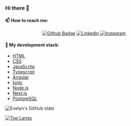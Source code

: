 ### Hi there 👋


#### 📫 How to reach me:
<div align="center">
<a href="https://github.com/Matheus-souza-araujo"><img src="https://camo.githubusercontent.com/10e4220ca4d7b2cbb4b120fd64a8428b574a093c1f53781d7c4de3d3b2c364f4/68747470733a2f2f696d672e736869656c64732e696f2f62616467652f2d4769746875622d3030303f7374796c653d666c61742d737175617265266c6f676f3d476974687562266c6f676f436f6c6f723d7768697465266c696e6b3d68747470733a2f2f6769746875622e636f6d2f53616e64796172615065726573" alt="Github Badge" data-canonical-src="https://img.shields.io/badge/-Github-000?style=flat-square&amp;logo=Github&amp;logoColor=white&amp;link=https://github.com/Matheus-souza-araujo" style="max-width:100%;"></a>
<a href="https://www.linkedin.com/in/matheus-souza-araujo/" rel="nofollow">
	<img src="https://camo.githubusercontent.com/1598532a3542326fff0ea5e0481f39287c1a1a201b07b4fff95c5ecd6a30553e/68747470733a2f2f696d672e736869656c64732e696f2f62616467652f4c696e6b6564496e2d2532333030373742352e7376673f267374796c653d666c61742d737175617265266c6f676f3d6c696e6b6564696e266c6f676f436f6c6f723d7768697465" alt="LinkedIn" data-canonical-src="https://img.shields.io/badge/LinkedIn-%230077B5.svg?&amp;style=flat-square&amp;logo=linkedin&amp;logoColor=white" style="max-width:100%;">
</a>

<a href="https://www.instagram.com/matheus1mrs/" rel="nofollow">
	<img src="https://camo.githubusercontent.com/b091cb88e26295fdc73b1f1f91d812216757930cb4d60f7951a07deff2a53fd5/68747470733a2f2f696d672e736869656c64732e696f2f62616467652f496e7374616772616d2d2532334534343035462e7376673f267374796c653d666c61742d737175617265266c6f676f3d696e7374616772616d266c6f676f436f6c6f723d7768697465" alt="Instagram" data-canonical-src="https://img.shields.io/badge/Instagram-%23E4405F.svg?&amp;style=flat-square&amp;logo=instagram&amp;logoColor=white" style="max-width:100%;">
</a>
</div>

#### :hammer: My development stack:
- [HTML][html]
- [CSS][css]
- [JavaScritp][js]
- [Typescript][ts]
- [Angular][angular]
- [Ionic][ionic]
- [Node.js][nodejs]
- [Nest.js][nestjs]
- [PostgreSQL][postgresql]


![Evelyn's GitHub stats](https://github-readme-stats.vercel.app/api?username=Matheus-souza-araujo&show_icons=true&theme=dark&hide_border=true&cache_seconds=2000&include_all_commits=true&count_private=true)

[![Top Langs](https://github-readme-stats.vercel.app/api/top-langs/?username=Matheus-souza-araujo&layout=compact&theme=dark&hide_border=true&cache_seconds=2000)](https://github.com/Matheus-souza-araujo/github-readme-stats)





[html]: https://developer.mozilla.org/pt-BR/docs/Web/HTML
[css]: https://developer.mozilla.org/pt-BR/docs/Web/CSS
[js]: https://developer.mozilla.org/pt-BR/docs/Web/JavaScript
[ts]: https://www.typescriptlang.org/
[angular]: https://angular.io/
[ionic]: https://ionicframework.com/
[nestjs]: https://nestjs.com/
[nodejs]: https://nodejs.org/en/
[postgresql]: https://www.postgresql.org/
[license]: https://github.com/i-ramoss/Foodfy/blob/master/LICENSE
